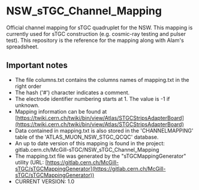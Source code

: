 # NSW_sTGC_Channel_Mapping

Official channel mapping for sTGC quadruplet for the NSW. This mapping is currently used for sTGC construction (e.g. cosmic-ray testing and pulser test). This repository is the reference for the mapping along with Alam's spreadsheet.

## Important notes

- The file columns.txt contains the columns names of mapping.txt in the right order
- The hash ('#') character indicates a comment.
- The electrode identifier numbering starts at 1. The value is -1 if unknown.
- Mapping information can be found at [https://twiki.cern.ch/twiki/bin/view/Atlas/STGCStripsAdapterBoard](https://twiki.cern.ch/twiki/bin/view/Atlas/STGCStripsAdapterBoard)
- Data contained in mapping.txt is also stored in the 'CHANNELMAPPING' table of the 'ATLAS_MUON_NSW_STGC_QCQC' database.
- An up to date version of this mapping is found in the project: gitlab.cern.ch/McGill-sTGC/NSW_sTGC_Channel_Mapping
- The mapping.txt file was generated by the "sTGCMappingGenerator" utility (URL: [https://gitlab.cern.ch/McGill-sTGC/sTGCMappingGenerator](https://gitlab.cern.ch/McGill-sTGC/sTGCMappingGenerator))
- CURRENT VERSION: 1.0